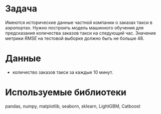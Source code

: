 # Задача
Имеются исторические данные частной компании о заказах такси в аэропортах. Нужно построить модель машинного обучения для предсказания количества заказов такси на следующий час.
Значение метрики *RMSE* на тестовой выборке должно быть не больше 48.

# Данные
- количество заказов такси за каждые 10 минут.  

# Используемые библиотеки
pandas, numpy, matplotlib, seaborn, sklearn, LightGBM, Catboost
